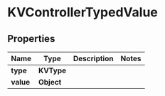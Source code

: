 

# KVControllerTypedValue


## Properties

| Name | Type | Description | Notes |
|------------ | ------------- | ------------- | -------------|
|**type** | **KVType** |  |  |
|**value** | **Object** |  |  |



